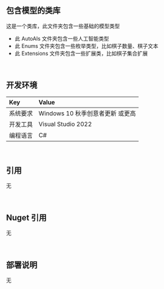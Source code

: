 ## 包含模型的类库
 
这是一个类库，此文件夹包含一些基础的模型类型
- 此 AutoAIs 文件夹包含一些人工智能类型
- 此 Enums 文件夹包含一些枚举类型，比如棋子数量、棋子文本
- 此 Extensions 文件夹包含一些扩展类，比如棋子集合扩展


<br/>

## 开发环境

|Key|Value|
|:-|:-|
|系统要求| Windows 10 秋季创意者更新 或更高|
|开发工具|Visual Studio 2022|
|编程语言|C#|


<br/>

## 引用

无


<br/>

## Nuget 引用

无


<br/>

## 部署说明

无